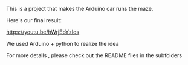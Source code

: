 This is a project that makes the Arduino car runs the maze.

Here's our final result:

https://youtu.be/hWrjEbYzIos

We used Arduino + python to realize the idea

For more details , please check out the README files in the subfolders
